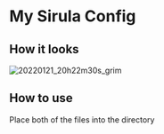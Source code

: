 # My Sirula Config

## How it looks
![20220121_20h22m30s_grim](https://user-images.githubusercontent.com/60475104/150584158-b7a64618-78af-4498-a790-7affe39dfeeb.png)

## How to use

Place both of the files into the directory 

